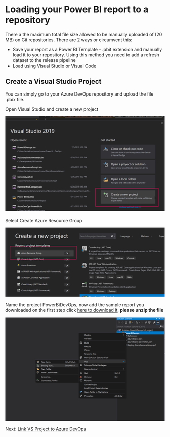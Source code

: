 # Loading your Power BI report to a repository

There a the maximum total file size allowed to be manually uploaded of (20 MB) on Git repositories. There are 2 ways or circumvent this:

- Save your report as a Power BI Template - .pbit extension and manually load it to your repository. Using this method you need to add a refresh dataset to the release pipeline
- Load using Visual Studio or Visual Code


## Create a Visual Studio Project

You can simply go to your Azure DevOps repository and upload the file .pbix file. 


Open Visual Studio and create a new project

 ![Create New Project](CreateNewProject.png)

 Select Create Azure Resource Group

  ![Select Azure Resource Group](CreateAzureResourceGroup.png)

  Name the project PowerBiDevOps, now add the sample report you downloaded on the first step click [here to download it], **please unzip the file**

  ![Add downloaded report](AddDownloadedReport.png)

  Next: [Link VS Project to Azure DevOps]
  
[here to download it]:<https://github.com/Microsoft-USEduAzure/workshops/tree/master/powerbi-devops/sourcefiles/_dev_IPEDSEnrollmentTrends.zip>
[Link VS Project to Azure DevOps]:https://github.com/Microsoft-USEduAzure/workshops/tree/master/powerbi-devops/3-LinkVStoDevOps/ReadMe.md>
